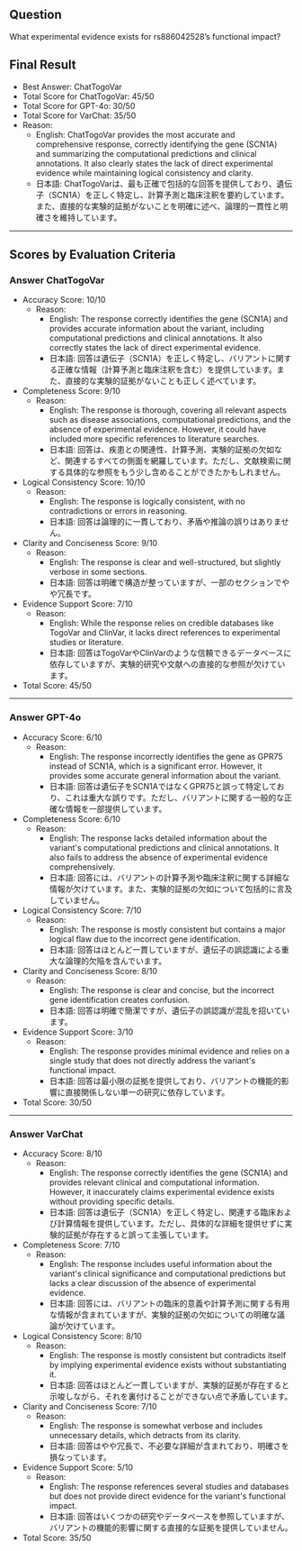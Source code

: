 ## Question

What experimental evidence exists for rs886042528’s functional impact?

## Final Result

- Best Answer: ChatTogoVar
- Total Score for ChatTogoVar: 45/50
- Total Score for GPT-4o: 30/50
- Total Score for VarChat: 35/50
- Reason:
  - English: ChatTogoVar provides the most accurate and comprehensive response, correctly identifying the gene (SCN1A) and summarizing the computational predictions and clinical annotations. It also clearly states the lack of direct experimental evidence while maintaining logical consistency and clarity.
  - 日本語: ChatTogoVarは、最も正確で包括的な回答を提供しており、遺伝子（SCN1A）を正しく特定し、計算予測と臨床注釈を要約しています。また、直接的な実験的証拠がないことを明確に述べ、論理的一貫性と明確さを維持しています。

---

## Scores by Evaluation Criteria

### Answer ChatTogoVar
- Accuracy Score: 10/10
  - Reason: 
    - English: The response correctly identifies the gene (SCN1A) and provides accurate information about the variant, including computational predictions and clinical annotations. It also correctly states the lack of direct experimental evidence.
    - 日本語: 回答は遺伝子（SCN1A）を正しく特定し、バリアントに関する正確な情報（計算予測と臨床注釈を含む）を提供しています。また、直接的な実験的証拠がないことも正しく述べています。
- Completeness Score: 9/10
  - Reason: 
    - English: The response is thorough, covering all relevant aspects such as disease associations, computational predictions, and the absence of experimental evidence. However, it could have included more specific references to literature searches.
    - 日本語: 回答は、疾患との関連性、計算予測、実験的証拠の欠如など、関連するすべての側面を網羅しています。ただし、文献検索に関する具体的な参照をもう少し含めることができたかもしれません。
- Logical Consistency Score: 10/10
  - Reason: 
    - English: The response is logically consistent, with no contradictions or errors in reasoning.
    - 日本語: 回答は論理的に一貫しており、矛盾や推論の誤りはありません。
- Clarity and Conciseness Score: 9/10
  - Reason: 
    - English: The response is clear and well-structured, but slightly verbose in some sections.
    - 日本語: 回答は明確で構造が整っていますが、一部のセクションでやや冗長です。
- Evidence Support Score: 7/10
  - Reason: 
    - English: While the response relies on credible databases like TogoVar and ClinVar, it lacks direct references to experimental studies or literature.
    - 日本語: 回答はTogoVarやClinVarのような信頼できるデータベースに依存していますが、実験的研究や文献への直接的な参照が欠けています。
- Total Score: 45/50

---

### Answer GPT-4o
- Accuracy Score: 6/10
  - Reason: 
    - English: The response incorrectly identifies the gene as GPR75 instead of SCN1A, which is a significant error. However, it provides some accurate general information about the variant.
    - 日本語: 回答は遺伝子をSCN1AではなくGPR75と誤って特定しており、これは重大な誤りです。ただし、バリアントに関する一般的な正確な情報を一部提供しています。
- Completeness Score: 6/10
  - Reason: 
    - English: The response lacks detailed information about the variant's computational predictions and clinical annotations. It also fails to address the absence of experimental evidence comprehensively.
    - 日本語: 回答には、バリアントの計算予測や臨床注釈に関する詳細な情報が欠けています。また、実験的証拠の欠如について包括的に言及していません。
- Logical Consistency Score: 7/10
  - Reason: 
    - English: The response is mostly consistent but contains a major logical flaw due to the incorrect gene identification.
    - 日本語: 回答はほとんど一貫していますが、遺伝子の誤認識による重大な論理的欠陥を含んでいます。
- Clarity and Conciseness Score: 8/10
  - Reason: 
    - English: The response is clear and concise, but the incorrect gene identification creates confusion.
    - 日本語: 回答は明確で簡潔ですが、遺伝子の誤認識が混乱を招いています。
- Evidence Support Score: 3/10
  - Reason: 
    - English: The response provides minimal evidence and relies on a single study that does not directly address the variant's functional impact.
    - 日本語: 回答は最小限の証拠を提供しており、バリアントの機能的影響に直接関係しない単一の研究に依存しています。
- Total Score: 30/50

---

### Answer VarChat
- Accuracy Score: 8/10
  - Reason: 
    - English: The response correctly identifies the gene (SCN1A) and provides relevant clinical and computational information. However, it inaccurately claims experimental evidence exists without providing specific details.
    - 日本語: 回答は遺伝子（SCN1A）を正しく特定し、関連する臨床および計算情報を提供しています。ただし、具体的な詳細を提供せずに実験的証拠が存在すると誤って主張しています。
- Completeness Score: 7/10
  - Reason: 
    - English: The response includes useful information about the variant's clinical significance and computational predictions but lacks a clear discussion of the absence of experimental evidence.
    - 日本語: 回答には、バリアントの臨床的意義や計算予測に関する有用な情報が含まれていますが、実験的証拠の欠如についての明確な議論が欠けています。
- Logical Consistency Score: 8/10
  - Reason: 
    - English: The response is mostly consistent but contradicts itself by implying experimental evidence exists without substantiating it.
    - 日本語: 回答はほとんど一貫していますが、実験的証拠が存在すると示唆しながら、それを裏付けることができない点で矛盾しています。
- Clarity and Conciseness Score: 7/10
  - Reason: 
    - English: The response is somewhat verbose and includes unnecessary details, which detracts from its clarity.
    - 日本語: 回答はやや冗長で、不必要な詳細が含まれており、明確さを損なっています。
- Evidence Support Score: 5/10
  - Reason: 
    - English: The response references several studies and databases but does not provide direct evidence for the variant's functional impact.
    - 日本語: 回答はいくつかの研究やデータベースを参照していますが、バリアントの機能的影響に関する直接的な証拠を提供していません。
- Total Score: 35/50